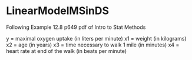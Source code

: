 # LinearModelMSinDS
Following Example 12.8 p649 pdf of Intro to Stat Methods

y = maximal oxygen uptake (in liters per minute)
x1 = weight (in kilograms)
x2 = age (in years)
x3 = time necessary to walk 1 mile (in minutes)
x4 = heart rate at end of the walk (in beats per minute)
